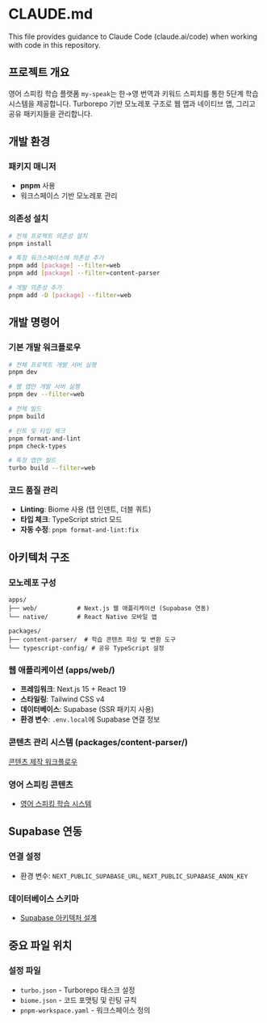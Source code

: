 # CLAUDE.md

This file provides guidance to Claude Code (claude.ai/code) when working with code in this repository.

## 프로젝트 개요

영어 스피킹 학습 플랫폼 `my-speak`는 한→영 번역과 키워드 스피치를 통한 5단계 학습 시스템을 제공합니다. Turborepo 기반 모노레포 구조로 웹 앱과 네이티브 앱, 그리고 공유 패키지들을 관리합니다.

## 개발 환경

### 패키지 매니저
- **pnpm** 사용
- 워크스페이스 기반 모노레포 관리

### 의존성 설치
```bash
# 전체 프로젝트 의존성 설치
pnpm install

# 특정 워크스페이스에 의존성 추가
pnpm add [package] --filter=web
pnpm add [package] --filter=content-parser

# 개발 의존성 추가
pnpm add -D [package] --filter=web
```

## 개발 명령어

### 기본 개발 워크플로우
```bash
# 전체 프로젝트 개발 서버 실행
pnpm dev

# 웹 앱만 개발 서버 실행
pnpm dev --filter=web

# 전체 빌드
pnpm build

# 린트 및 타입 체크
pnpm format-and-lint
pnpm check-types

# 특정 앱만 빌드
turbo build --filter=web
```

### 코드 품질 관리
- **Linting**: Biome 사용 (탭 인덴트, 더블 쿼트)
- **타입 체크**: TypeScript strict 모드
- **자동 수정**: `pnpm format-and-lint:fix`

## 아키텍처 구조

### 모노레포 구성

```
apps/
├── web/           # Next.js 웹 애플리케이션 (Supabase 연동)
└── native/        # React Native 모바일 앱

packages/
├── content-parser/  # 학습 콘텐츠 파싱 및 변환 도구
└── typescript-config/ # 공유 TypeScript 설정
```

### 웹 애플리케이션 (apps/web/)
- **프레임워크**: Next.js 15 + React 19
- **스타일링**: Tailwind CSS v4
- **데이터베이스**: Supabase (SSR 패키지 사용)
- **환경 변수**: `.env.local`에 Supabase 연결 정보

### 콘텐츠 관리 시스템 (packages/content-parser/)

[콘텐츠 제작 워크플로우](packages/content-parser/docs/content-creation-flow.md)

### 영어 스피킹 콘텐츠

- [영어 스피킹 학습 시스템](docs/product/english-speak-content-system.md)

## Supabase 연동

### 연결 설정

- 환경 변수: `NEXT_PUBLIC_SUPABASE_URL`, `NEXT_PUBLIC_SUPABASE_ANON_KEY`

### 데이터베이스 스키마

- [Supabase 아키텍처 설계](docs/development/supabase-architecture.md)

## 중요 파일 위치

### 설정 파일
- `turbo.json` - Turborepo 태스크 설정
- `biome.json` - 코드 포맷팅 및 린팅 규칙
- `pnpm-workspace.yaml` - 워크스페이스 정의

